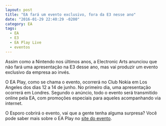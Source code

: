 ```yaml
---
layout: post
title: "EA fará um evento exclusivo, fora da E3 nesse ano"
date: "2016-01-29 22:40:29 -0200"
category: EA
tags:
  - EA
  - E3
  - EA Play Live
  - eventos
---
```


Assim como a Nintendo nos últimos anos, a Electronic Arts anunciou que não fará uma apresentação na E3 desse ano, mas vai produzir um evento exclusivo da empresa ao invés.

O EA Play, como se chama o evento, ocorrerá no Club Nokia em Los Angeles dos dias 12 a 14 de junho. No primeiro dia, uma apresentação ocorrerá em Londres. Segundo o anúncio, todo o evento será transmitido online pela EA, com promoções especiais para aqueles acompanhando via internet.

O Esporo cobrirá o evento, vai que a gente tenha alguma surpresa? Você pode saber mais sobre o EA Play no [site do evento](http://www.ea.com/play2016/).
